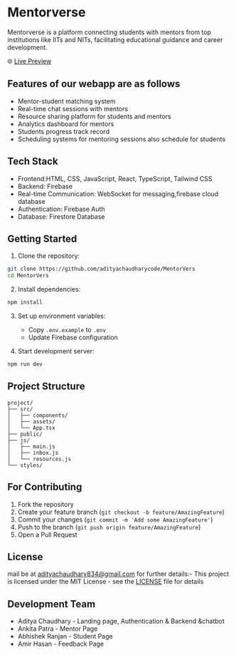 # Mentorverse

Mentorverse is a platform connecting students with mentors from top institutions like IITs and NITs, facilitating educational guidance and career development.

🌐 [Live Preview](https://adityachaudharycode.github.io/Mentor_verse/)

## Features of our webapp are as follows

- Mentor-student matching system
- Real-time chat sessions with mentors 
- Resource sharing platform for students and mentors
- Analytics dashboard for mentors
- Students progress track record 
- Scheduling systems for mentoring sessions also schedule for students
## Tech Stack

- Frontend:HTML, CSS, JavaScript, React, TypeScript, Tailwind CSS
- Backend: Firebase
- Real-time Communication: WebSocket for messaging,firebase cloud database
- Authentication: Firebase Auth
- Database: Firestore Database 

## Getting Started

1. Clone the repository:
```bash
git clone https://github.com/adityachaudharycode/MentorVers
cd MentorVers
```

2. Install dependencies:
```bash
npm install
```

3. Set up environment variables:
   - Copy `.env.example` to `.env`
   - Update Firebase configuration

4. Start development server:
```bash
npm run dev
```

## Project Structure

```
project/
├── src/
│   ├── components/
│   ├── assets/
│   └── App.tsx
├── public/
├── js/
│   ├── main.js
│   ├── inbox.js
│   └── resources.js
└── styles/
```

## For Contributing 

1. Fork the repository
2. Create your feature branch (`git checkout -b feature/AmazingFeature`)
3. Commit your changes (`git commit -m 'Add some AmazingFeature'`)
4. Push to the branch (`git push origin feature/AmazingFeature`)
5. Open a Pull Request

## License
mail be at adityachaudhary834@gmail.com for further details:-
This project is licensed under the MIT License - see the [LICENSE](LICENSE) file for details

## Development Team

- Aditya Chaudhary - Landing page, Authentication & Backend &chatbot 
- Ankita Patra - Mentor Page
- Abhishek Ranjan - Student Page
- Amir Hasan - Feedback Page

